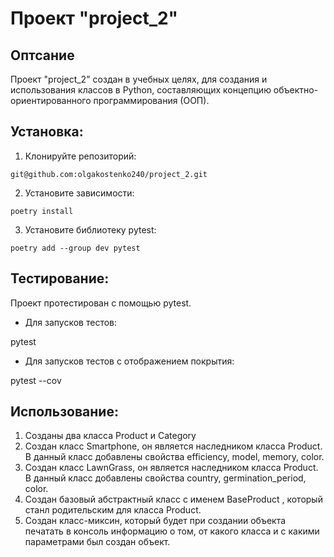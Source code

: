 # Проект "project_2"

## Оптсание

Проект "project_2" создан в учебных целях, для создания и использования классов в Python, составляющих концепцию объектно-ориентированного программирования (ООП).

## Установка:

1. Клонируйте репозиторий:
```
git@github.com:olgakostenko240/project_2.git
```

2. Установите зависимости:
```
poetry install
```

3. Установите библиотеку pytest:
```
poetry add --group dev pytest
```

## Тестирование:

Проект протестирован с помощью pytest.

* Для запусков тестов:

pytest

* Для запусков тестов с отображением покрытия:

pytest --cov

## Использование:

1. Созданы два класса Product и Category
2. Создан класс Smartphone, он является наследником класса Product. В данный класс добавлены свойства efficiency, model, memory, color.
3. Создан класс LawnGrass, он является наследником класса Product. В данный класс добавлены свойства country, germination_period, color.
4. Создан базовый абстрактный класс с именем BaseProduct , который станл родительским для класса Product.
5. Создан класс-миксин, который будет при создании объекта печатать в консоль информацию о том, от какого класса и с какими параметрами был создан объект.